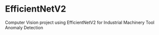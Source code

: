 # EfficientNetV2
 Computer Vision project using EfficientNetV2 for Industrial Machinery Tool Anomaly Detection
